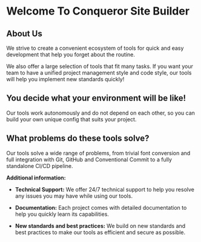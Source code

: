 # Welcome To Conqueror Site Builder

## About Us

We strive to create a convenient ecosystem of tools for quick and easy development
that help you forget about the routine.

We also offer a large selection of tools that fit many tasks.
If you want your team to have a unified project management style and code style,
our tools will help you implement new standards quickly!

## You decide what your environment will be like!

Our tools work autonomously and do not depend on each other,
so you can build your own unique config that suits your project.

## What problems do these tools solve?

Our tools solve a wide range of problems, from trivial font conversion and full
integration with Git, GitHub and Conventional Commit to a fully standalone CI/CD pipeline.

**Additional information:**

-   **Technical Support:** We offer 24/7 technical support to help you resolve any issues
    you may have while using our tools.

-   **Documentation:** Each project comes with detailed documentation to help you quickly
    learn its capabilities.

-   **New standards and best practices:** We build on new standards and best practices to
    make our tools as efficient and secure as possible.
